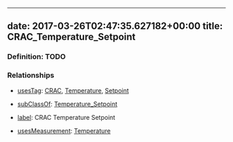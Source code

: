 
---
date: 2017-03-26T02:47:35.627182+00:00
title: CRAC_Temperature_Setpoint
---
### Definition: TODO

### Relationships

* [usesTag](https://brickschema.org/schema/1.0/BrickFrame#usesTag): [CRAC](https://brickschema.org/schema/1.0/BrickTag#CRAC), [Temperature](https://brickschema.org/schema/1.0/BrickTag#Temperature), [Setpoint](https://brickschema.org/schema/1.0/BrickTag#Setpoint)

* [subClassOf](http://www.w3.org/2000/01/rdf-schema#subClassOf): [Temperature_Setpoint](https://brickschema.org/schema/1.0/Brick#Temperature_Setpoint)

* [label](http://www.w3.org/2000/01/rdf-schema#label): CRAC Temperature Setpoint

* [usesMeasurement](https://brickschema.org/schema/1.0/BrickFrame#usesMeasurement): [Temperature](https://brickschema.org/schema/1.0/Brick#Temperature)
